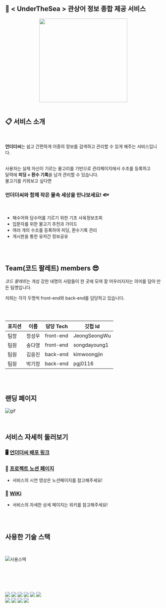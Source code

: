 

## 🐬 < UnderTheSea > 관상어 정보 종합 제공 서비스  
<div align="center">
<img src="https://user-images.githubusercontent.com/85822658/154873854-a2bdeead-e7c5-43f3-be9d-3230ff622313.png" width="75%" height="270" >
 </div> 

</br>

## 📋 서비스 소개
</br>

**언더더씨**는 쉽고 간편하게 어종의 정보를 검색하고 관리할 수 있게 해주는 서비스입니다. 

</br> 사용자는 실제 자신이 기르는 물고리를 기반으로 관리페이지에서 수조를 등록하고 
</br> 달력에 **피딩 + 환수 기록**을 남겨 관리할 수 있습니다. 
</br> 물고기를 키워보고 싶다면
</br> 
### 언더더씨와 함께 작은 물속 세상을 만나보세요! 🐟

</br>

- 해수어와 담수어를 기르기 위한 기초 사육정보조회
- 입문자를 위한 물고기 추천과 가이드
- 여러 개의 수조를 등록하여 피딩, 환수기록 관리
- 게시판을 통한 유저간 정보공유


</br>
</br>

## Team(코드 팔레트) members 😎

*코드 팔레트*는 개성 강한 네명의 사람들이 한 곳에 모여 잘 어우러지자는 의미를 담아 만든 팀명입니다. 

저희는 각각 두명씩 front-end와 back-end를 담당하고 있습니다. 

</br>
</br>

포지션 |이름|담당 Tech|깃헙 Id|
|--|--|--------|-----|
|팀장|정성우|front-end|JeongSeongWu|
|팀원|송다영|front-end|songdayoung1|
|팀원|김웅진|back-end|kimwoongjin|
|팀원|박기정|back-end|pgj0116| 

</br>
</br>


## 랜딩 페이지

![gif](https://user-images.githubusercontent.com/85822658/154877399-6620f9da-3f42-42e0-8a54-3a4491c9c914.gif)

</br>

## 서비스 자세히 둘러보기


### 🖥 [언더더씨 배포 링크](https://underthesea.gq/) </br>
### 📒 [프로젝트 노션 페이지](https://codestates.notion.site/14-Code-Palette-UnderTheSea-1a0d69e3b1de40488745de4eef3752ef)

 - 서비스의 시연 영상은 노션페이지를 참고해주세요!
### 📄 [WiKi](https://github.com/codestates/underTheSea/wiki)
 - 서비스의 자세한 상세 페이지는 위키를 참고해주세요!
</br>

</br>

## 사용한 기술 스택

</br>


 ![사용스택](https://cdn.discordapp.com/attachments/924937469370200086/925978946741370920/Web_App_Reference_Architecture_5.png)


</br></br></br></br>
<div style="float:left">
<img src="https://img.shields.io/badge/CSS-1572B6?style=for-the-badge&logo=CSS3&logoColor=white " />
<img src="https://img.shields.io/badge/JavaScript-F7DF1E?style=for-the-badge&logo=JavaScript&logoColor=white" />
<img src="https://img.shields.io/badge/Node.js-339933?style=for-the-badge&logo=Node.js&logoColor=black"/>
<img src="https://img.shields.io/badge/MySQL-4479A1?style=for-the-badge&logo=MySQL&logoColor=white"/>
<img src="https://img.shields.io/badge/Amazon AWS-232F3E?style=for-the-badge&logo=Amazon%20AWS&logoColor=white"/>
<img src="https://img.shields.io/badge/javascript-F7DF1E?style=for-the-badge&logo=javascript&logoColor=black"></br>
<img src="https://img.shields.io/badge/express-CDE4DA?style=for-the-badge&logo=black">
<img src="https://img.shields.io/badge/react-61DAFB?style=for-the-badge&logo=react&logoColor=black">
<img src="https://img.shields.io/badge/redux-673AB7?style=for-the-badge&logo=black">
<img src="https://img.shields.io/badge/styeld component-FA82BA?style=for-the-badge&logo=black">
</div>


</br></br>



